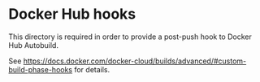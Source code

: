 # Docker Hub hooks

This directory is required in order to provide a post-push hook to Docker Hub Autobuild.

See https://docs.docker.com/docker-cloud/builds/advanced/#custom-build-phase-hooks for details.
